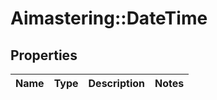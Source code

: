 # Aimastering::DateTime

## Properties
Name | Type | Description | Notes
------------ | ------------- | ------------- | -------------



